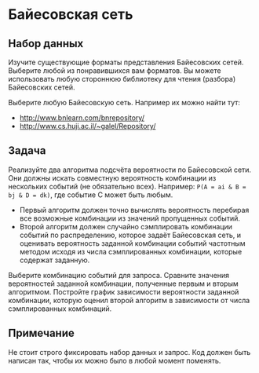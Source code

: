 # Байесовская сеть

## Набор данных

Изучите существующие форматы представления Байесовских сетей.
Выберите любой из понравившихся вам форматов. Вы можете использовать
любую стороннюю библиотеку для чтения (разбора) Байесовских сетей.

Выберите любую Байесовскую сеть. Например их можно найти тут:
* http://www.bnlearn.com/bnrepository/
* http://www.cs.huji.ac.il/~galel/Repository/

## Задача
Реализуйте два алгоритма подсчёта вероятности по Байесовской сети. Они должны искать совместную вероятность комбинации из нескольких событий
(не обязательно всех). Например:  `P(A = ai & B = bj & D = dk)`, где событие C может быть любым.

* Первый алгоритм должен точно вычислять вероятность перебирая все возможные комбинации из значений пропущенных событий.
* Второй алгоритм должен случайно сэмплировать комбинации событий по распределению, которое задаёт Байесовская сеть,
и оценивать вероятность заданной комбинации событий частотным методом исходя из числа сэмплированных комбинации, которые содержат заданную.

Выберите комбинацию событий для запроса. Сравните значения вероятностей заданной комбинации, полученные первым и вторым алгоритмом.
Постройте график зависимости вероятности заданной комбинации, которую оценил второй алгоритм в зависимости от числа сэмплированных комбинаций.

## Примечание
Не стоит строго фиксировать набор данных и запрос. Код должен быть написан так, чтобы их можно было в любой момент поменять.

